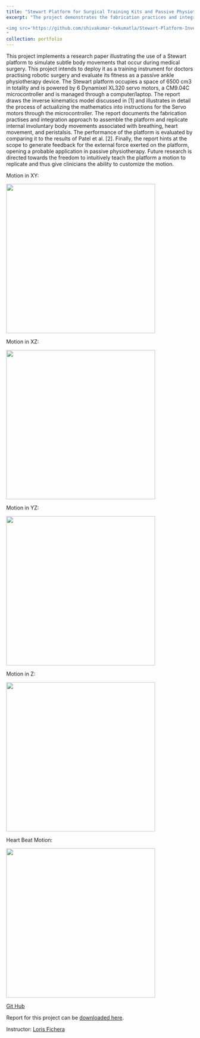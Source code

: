 ```yaml
---
title: "Stewart Platform for Surgical Training Kits and Passive Physiotherapy"
excerpt: "The project demonstrates the fabrication practices and integration approach to assemble the platform and replicate internal involuntary ​​body movements associated with breathing, heart movement, and peristalsis.

<img src='https://github.com/shivakumar-tekumatla/Stewart-Platform-Inverse-Kinematics/blob/main/video%20gifs/XYZ%20motion.gif?raw=true' width =400  />
"
collection: portfolio
---
```


This project implements a research paper illustrating the use of a Stewart platform to simulate subtle body movements that occur during medical surgery. This project intends to deploy it as a training instrument for doctors practising robotic surgery and evaluate its fitness as a passive ankle physiotherapy device. The Stewart platform occupies a space of 6500 cm3 in totality and is powered by 6 Dynamixel XL320 servo motors, a CM9.04C microcontroller and is managed through a computer/laptop. The report draws the inverse kinematics model discussed in [1] and illustrates in detail the process of actualizing the mathematics into instructions for the Servo motors through the microcontroller. The report documents the fabrication practises and integration approach to assemble the platform and replicate internal involuntary ​​body movements associated with breathing, heart movement, and peristalsis. The performance of the platform is evaluated by comparing it to the results of Patel et al. [2]. Finally, the report hints at the scope to generate feedback for the external force exerted on the platform, opening a probable application in passive physiotherapy. Future research is directed towards the freedom to intuitively teach the platform a motion to replicate and thus give clinicians the ability to customize the motion. 

Motion in XY:

<img src='https://github.com/shivakumar-tekumatla/Stewart-Platform-Inverse-Kinematics/blob/main/video%20gifs/XY_motion_MOV_SparkVideo.gif?raw=true' width =400  />

Motion in XZ:

<img src='https://github.com/shivakumar-tekumatla/Stewart-Platform-Inverse-Kinematics/blob/main/video%20gifs/XZ_motion_MOV_SparkVideo.gif?raw=true' width =400  />

Motion in YZ:

<img src='https://github.com/shivakumar-tekumatla/Stewart-Platform-Inverse-Kinematics/blob/main/video%20gifs/YZ_motion_MOV_SparkVideo.gif?raw=true' width =400  />

Motion in Z:

<img src='https://github.com/shivakumar-tekumatla/Stewart-Platform-Inverse-Kinematics/blob/main/video%20gifs/Zmotion_MOV_SparkVideo.gif?raw=true' width =400  />

Heart Beat Motion:

<img src='https://github.com/shivakumar-tekumatla/shivakumar-tekumatla.github.io/blob/master/files/GIFs/heart_beat.gif?raw=true' width =400  />


[Git Hub](https://github.com/shivakumar-tekumatla/Stewart-Platform-Inverse-Kinematics)

Report for this project can be [downloaded here](https://github.com/shivakumar-tekumatla/shivakumar-tekumatla.github.io/blob/master/files/stewart.pdf). 

Instructor: [Loris Fichera](https://comet-lab.github.io/team/loris-fichera) 




